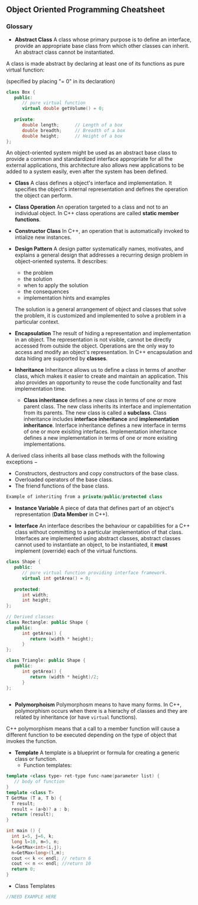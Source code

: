 ## Object Oriented Programming Cheatsheet 

### Glossary
- __Abstract Class__ A class whose primary purpose is to define an interface, provide an appropriate base class from which other classes can inherit. An abstract class cannot be instantiated.

A class is made abstract by declaring at least one of its functions as pure virtual function: 

(specified by placing "= 0" in its declaration)

```C++
class Box {
   public:
      // pure virtual function
      virtual double getVolume() = 0;
      
   private:
      double length;      // Length of a box
      double breadth;     // Breadth of a box
      double height;      // Height of a box
};
```

An object-oriented system might be used as an abstract base class to provide a common and standardized interface appropriate for all the external applications, this architecture also allows new applications to be added to a system easily, even after the system has been defined.

- __Class__ A class defines a object's interface and implementation. It specifies the object's internal representation and defines the operation the object can perform.

- __Class Operation__ An operation targeted to a class and not to an individual object. In C++ class operations are called __static member functions__.

- __Constructor Class__ In C++, an operation that is automatically invoked to intialize new instances.
- __Design Pattern__ A design patter systematically names, motivates, and explains a general design that addresses a recurring design problem in object-oriented systems. 
It describes:
  - the problem
  - the solution
  - when to apply the solution
  - the consequences
  - implementation hints and examples
  
  The solution is a general arrangement of object and classes that solve the problem, it is customized and implemented to solve a problem in a particular context.
  
- __Encapsulation__ The result of hiding a representation and implementation in an object. The representation is not visible, cannot be directly accessed from outside the object. Operations are the only way to access and modify an object's representation. In C++ encapsulation and data hiding are supported by __classes__.

- __Inheritance__ Inheritance allows us to define a class in terms of another class, which makes it easier to create and maintain an application. This also provides an opportunity to reuse the code functionality and fast implementation time.
  
  - __Class inheritance__ defines a new class in terms of one or more parent class. The new class inherits its interface and implementation from its parents. The new class is called a __subclass__. Class inheritance includes __interface inheritance__ and __implementation inheritance__. Interface inheritance defines a new interface in terms of one or more exisiting interfaces. Implementation inheritance defines a new implementation in terms of one or more exisiting implementations.
  
A derived class inherits all base class methods with the following exceptions −

  - Constructors, destructors and copy constructors of the base class.
  - Overloaded operators of the base class.
  - The friend functions of the base class.
  
```C++
Example of inheriting from a private/public/protected class
```
- __Instance Variable__ A piece of data that defines part of an object's representation (__Data Member__ in C++).

- __Interface__ An interface describes the behaviour or capabilities for a C++ class without committing to a particular implementation of that class. Interfaces are implemented using abstract classes, abstract classes cannot used to instantiate an object, to be instantiated, it __must__ implement (override) each of the virtual functions.

```C++
class Shape {
   public:
      // pure virtual function providing interface framework.
      virtual int getArea() = 0;
   
   protected:
      int width;
      int height;
};
 
// Derived classes
class Rectangle: public Shape {
   public:
      int getArea() { 
         return (width * height); 
      }
};

class Triangle: public Shape {
   public:
      int getArea() { 
         return (width * height)/2; 
      }
};
 
```

- __Polymorphoism__ Polymorphosm means to have many forms. In C++, polymorphism occurs when there is a hierachy of classes and they are related by inheritance (or have ```virtual``` functions).

C++ polymorphism means that a call to a member function will cause a different function to be executed depending on the type of object that invokes the function.

- __Template__ A template is a blueprint or formula for creating a generic class or function.
  - Function templates:
```C++
template <class type> ret-type func-name(parameter list) {
   // body of function
} 
template <class T>
T GetMax (T a, T b) {
  T result;
  result = (a>b)? a : b;
  return (result);
}

int main () {
  int i=5, j=6, k;
  long l=10, m=5, n;
  k=GetMax<int>(i,j);
  n=GetMax<long>(l,m);
  cout << k << endl; // return 6
  cout << n << endl; //return 10
  return 0;
}

```
  - Class Templates
  
  ```C++
//NEED EXAMPLE HERE
  ```
